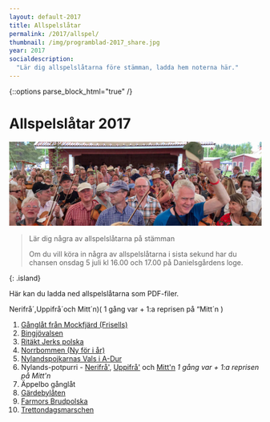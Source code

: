 ```yaml
---
layout: default-2017
title: Allspelslåtar
permalink: /2017/allspel/
thumbnail: /img/programblad-2017_share.jpg
year: 2017
socialdescription:
  "Lär dig allspelslåtarna före stämman, ladda hem noterna här."
---
```

{::options parse_block_html="true" /}
<div class="glacier">

# Allspelslåtar 2017
![](/img/page/allspel_2017.jpg)

> Lär dig några av allspelslåtarna på stämman
>
> Om du vill köra in några av allspelslåtarna i sista sekund har du chansen onsdag 5 juli kl 16.00 och 17.00 på Danielsgårdens loge.
>
{: .island}

Här kan du ladda ned allspelslåtarna som PDF-filer.

Nerifrå´,Uppifrå´och Mitt´n)( 1 gång var + 1:a reprisen på “Mitt´n )


1. [Gånglåt från Mockfjärd (Frisells)](/files/mockfjard.pdf)
2. [Bingjövalsen](/files/bingsjo-valsen.pdf)
3. [Ritäkt Jerks polska](/files/ritakt_jerk.pdf)
4. [Norrbommen (Ny för i år)](/files/norrbommen.pdf)
5. [Nylandspojkarnas Vals i A-Dur](/files/nylandspojkarnas-vals.pdf)
6. Nylands-potpurri - [Nerifrå'](/files/nerifra_nr1_bingsjo_2017.pdf), [Uppifrå'](/files/uppifra_nr2_bingsjo_2017.pdf) och [Mitt'n](/files/mittn_nr3_bingsjo_2017.pdf)
_1 gång var + 1:a reprisen på Mitt'n_
7. Äppelbo gånglåt
8. [Gärdebylåten](/files/gardebylaten.pdf)
9. [Farmors Brudpolska](/files/farmors.pdf)
10. [Trettondagsmarschen](/files/trettondagsmarschen.pdf)

</div>

